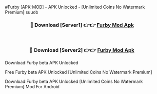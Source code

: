 #Furby [APK-MOD] - APK Unlocked - [Unlimited Coins No Watermark Premium] suuob



<div align="center">

<h3>🔴 Download [Server1] 👉👉 <a href="https://momento.my/?title=Furby">Furby Mod Apk</a></h3><br>

<h3>🔴 Download [Server2] 👉👉 <a href="https://momento.my/?title=Furby">Furby Mod Apk</a></h3>
</div>



Download Furby beta APK Unlocked

Free Furby beta APK Unlocked [Unlimited Coins No Watermark Premium]

Download Furby beta APK Unlocked [Unlimited Coins No Watermark Premium] Mod For Android
